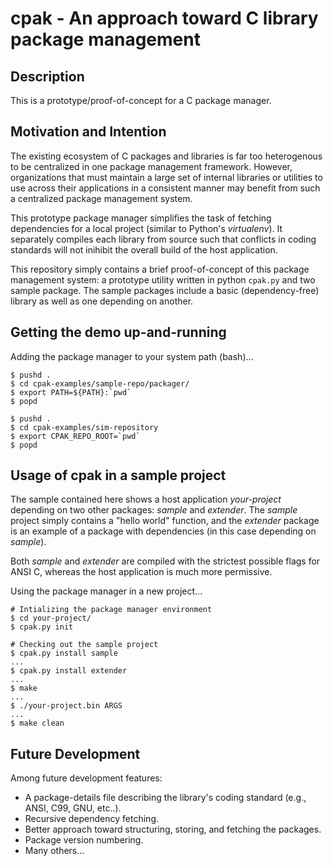 # cpak - An approach toward C library package management


## Description

This is a prototype/proof-of-concept for a C package manager.



## Motivation and Intention

The existing ecosystem of C packages and libraries is far too heterogenous to be centralized in one package management framework. 
However, organizations that must maintain a large set of internal libraries or utilities to use across their applications in a consistent manner may benefit from such a centralized package management system.

This prototype package manager simplifies the task of fetching dependencies for a local project (similar to Python's *virtualenv*).
It separately compiles each library from source such that conflicts in coding standards will not inihibit the overall build of the host application.

This repository simply contains a brief proof-of-concept of this package management system: a prototype utility written in python `cpak.py` and two sample package.
The sample packages include a basic (dependency-free) library as well as one depending on another.


## Getting the demo up-and-running

Adding the package manager to your system path (bash)...

    $ pushd .
    $ cd cpak-examples/sample-repo/packager/
    $ export PATH=${PATH}:`pwd`
    $ popd

    $ pushd .
    $ cd cpak-examples/sim-repository
    $ export CPAK_REPO_ROOT=`pwd`
    $ popd


## Usage of cpak in a sample project

The sample contained here shows a host application *your-project* depending on two other packages: *sample* and *extender*.
The *sample* project simply contains a "hello world" function, and the *extender* package is an example of a package with dependencies (in this case depending on *sample*).

Both *sample* and *extender* are compiled with the strictest possible flags for ANSI C, whereas the host application is much more permissive.

Using the package manager in a new project...

    # Intializing the package manager environment
    $ cd your-project/
    $ cpak.py init
    
    # Checking out the sample project
    $ cpak.py install sample
    ...
    $ cpak.py install extender
    ...
    $ make
    ...
    $ ./your-project.bin ARGS
    ...
    $ make clean
    

## Future Development

Among future development features:

* A package-details file describing the library's coding standard (e.g., ANSI, C99, GNU, etc..).
* Recursive dependency fetching.
* Better approach toward structuring, storing, and fetching the packages.
* Package version numbering.
* Many others...
